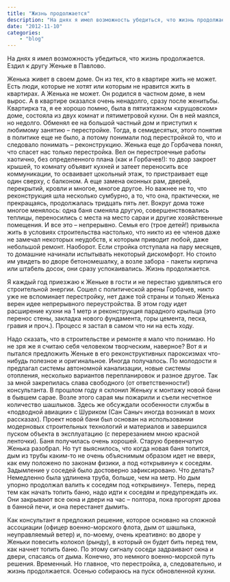 ```yaml
---
title: "Жизнь продолжается"
description: "На днях я имел возможность убедиться, что жизнь продолжается. Ездил к другу Женьке в Павлово.<br />Женька живет в своем доме. Он из тех, кто в квартире жить не может. Есть люди, которые не хотят или которым не нравится жить в квартирах. А Женька не может. Он родился в частном доме, в нем вырос. А в квартире оказался очень ненадолго, сразу после женитьбы. Квартирка та, я ее хорошо помню, была в пятиэтажном «хрущовском» доме, состояла из двух комнат и пятиметровой кухни. Он в ней маялся, но недолго. Обменял ее на большой частный дом и приступил к любимому занятию – перестройке. Тогда, в семидесятых, этого понятия в политике еще не было, а потому понимали под перестройкой то, что и следовало понимать – реконструкцию. Женька еще до Горбачева понял, что спасет нас только перестройка."
date: "2012-11-10"
categories: 
    - "blog"
---
```


На днях я имел возможность убедиться, что жизнь продолжается. Ездил к другу Женьке в Павлово.

Женька живет в своем доме. Он из тех, кто в квартире жить не может. Есть люди, которые не хотят или которым не нравится жить в квартирах. А Женька не может. Он родился в частном доме, в нем вырос. А в квартире оказался очень ненадолго, сразу после женитьбы. Квартирка та, я ее хорошо помню, была в пятиэтажном «хрущовском» доме, состояла из двух комнат и пятиметровой кухни. Он в ней маялся, но недолго. Обменял ее на большой частный дом и приступил к любимому занятию – перестройке. Тогда, в семидесятых, этого понятия в политике еще не было, а потому понимали под перестройкой то, что и следовало понимать – реконструкцию. Женька еще до Горбачева понял, что спасет нас только перестройка. Вел он перестроечные работы хаотично, без определенного плана (как и Горбачев!): то двор закроет крышей, то комнату объявит кухней и затеет переносить все коммуникации, то осваивает цокольный этаж, то пристраивает еще один сверху, с балконом. А еще замена оконных рам, дверей, перекрытий, кровли и многое, многое другое. Но важнее не то, что реконструкция шла несколько сумбурно, а то, что она, практически, не прекращаясь, продолжалась тридцать пять лет. Вокруг дома тоже многое менялось: одна баня сменяла другую, совершенствовались теплицы, переносились с места на место сараи и другие хозяйственные помещения. И все это – непрерывно. Семья его (трое детей!) привыкла жить в условиях строительства настолько, что никто из ее членов даже не замечал некоторых неудобств, к которым приводит любой, даже небольшой ремонт. Наоборот. Если стройка отступала на пару месяцев, то домашние начинали испытывать некоторый дискомфорт. Но стоило им увидеть во дворе бетономешалку, а возле забора - пакеты кирпича или штабель досок, они сразу успокаивались. Жизнь продолжается.

Я каждый год приезжаю к Женьке в гости и не перестаю удивляться его строительной энергии. Сошел с политической арены Горбачев, никто уже не вспоминает перестройку, нет даже той страны и только Женька верен идее непрерывного переустройства. В этом году идет расширение кухни на 1 метр и реконструкция парадного крыльца (это перенос стены, закладка нового фундамента, горы цемента, песка, гравия и проч.). Процесс я застал в самом что ни на есть ходу. 

Надо сказать, что в строительстве и ремонте я мало что понимаю. Но не зря же я считаю себя человеком творческим, наверное? Вот я и пытался предложить Женьке в его реконструктивных пароксизмах что-нибудь полезное и оригинальное. Иногда получалось. По молодости я предлагал системы автономной канализации, новые системы отопления, несколько вариантов перепланировок и разное другое. Так за мной закрепилась слава свободного (от ответственности!) консультанта. В прошлом году я склонил Женьку к монтажу новой бани в бывшем сарае. Возле этого сарая мы пожарили и съели несчетное количество шашлыков. Здесь же обсуждали особенности службы в «подводной авиации» с Шуриком (Сан Саныч иногда возникал в моих рассказах). Проект новой бани был основан на использовании модерновых строительных технологий и материалов и завершился пуском объекта в эксплуатацию (с перерезанием мною красной ленточки). Баня получилась очень хорошей. Старую бревенчатую Женька разобрал. Но тут выяснилось, что когда новая баня топится, дым из трубы каким-то не очень объяснимым образом идет не вверх, как ему положено по законам физики, а под «открывину» к соседям. Задымление у соседей было достоверно зафиксировано. Что делать? Немедленно была удлинена труба, больше, чем на метр. Но дым упорно продолжал валить к соседям под «открывину». Теперь, перед тем как начать топить баню, надо идти к соседям и предупреждать их. Они закрывают все окна и двери на час – полтора, пока прогорят дрова в банной печи, и она перестанет дымить. 

Как консультант я предложил решение, которое основано на сложной ассоциации (офицер военно-морского флота, дым от шашлыка, неуправляемый ветер) и, по-моему, очень креативно: во дворе у Женьки повесить колокол (рынду), в который он будет бить перед тем, как начнет топить баню. По этому сигналу соседи задраивают окна и двери, спасаясь от дыма. Конечно, это немного военно-морской путь решения. Временный. Но главное, что перестройка, а, следовательно, и жизнь продолжается. Осенью собираюсь на пуск обновленной кухни.  
